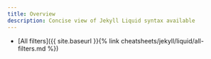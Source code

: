 ```yaml
---
title: Overview
description: Concise view of Jekyll Liquid syntax available
---
```


- [All filters]({{ site.baseurl }}{% link cheatsheets/jekyll/liquid/all-filters.md %})
